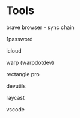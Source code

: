 # Tools 

brave browser - sync chain

1password

icloud

warp (warpdotdev)

rectangle pro

devutils

raycast

vscode
